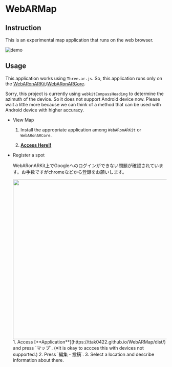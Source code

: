 # WebARMap

## Instruction

This is an experimental map application that runs on the web browser.

![demo](https://github.com/ttak0422/WebARMap/blob/upload_images/demo.gif)

## Usage

This application works using `Three.ar.js`. So, this application runs only on the [WebARonARKit](https://github.com/google-ar/WebARonARKit)/~~[WebARonARCore](https://github.com/google-ar/WebARonARCore).~~

Sorry, this project is currently using `webkitCompassHeading` to determine the azimuth of the device. So it does not support Android device now.
Please wait a little more because we can think of a method that can be used with Android device with higher accuracy.

- View Map
    1. Install the appropriate application among `WebARonARKit` or `WebARonARCore`.

    2. [**Access Here!!**](https://ttak0422.github.io/WebARMap/dist/)


- Register a spot
    
    WebARonARKit上でGoogleへのログインができない問題が確認されています。お手数ですがchromeなどから登録をお願いします。            
    
    <img src="https://github.com/ttak0422/WebARMap/blob/upload_images/edit.png" width="500" />
    1. Access [**Application**](https://ttak0422.github.io/WebARMap/dist/) and press `マップ`. (※It is okay to accces this with devices not supported.)
    2. Press `編集・投稿`.
    3. Select a location and describe information about there.
